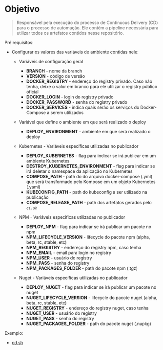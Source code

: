 # Objetivo

> Responsável pela execução do processo de Continuous Delivery (CD) para o processo de automação. Ele contém a pipeline necessária para utilizar todos os artefatos contidos nesse repositório.

Pré requisitos:
- Configurar os valores das variáveis de ambiente contidas nele:

  - Variáveis de configuração geral
    - **BRANCH** - nome da branch
    - **VERSION** - código de versão
    - **DOCKER_REGISTRY** - endereço do registry privado. Caso não tenha, deixe o valor em branco para ele utilizar o registry público oficial
    - **DOCKER_LOGIN** - login do registry privado
    - **DOCKER_PASSWORD** - senha do registry privado
    - **DOCKER_SERVICES** - indica quais serão os serviços do Docker-Compose a serem utilizados

  - Variável que define o ambiente em que será realizado o deploy
    - **DEPLOY_ENVIRONMENT** - ambiente em que será realizado o deploy

  - Kubernetes - Variáveis específicas utilizadas no publicador
    - **DEPLOY_KUBERNETES** - flag para indicar se irá publicar em um ambiente Kubernetes
    - **DESTROY_KUBERNETES_ENVIRONMENT** - flag para indicar se irá deletar o namespace da aplicação no Kubernetes
    - **COMPOSE_PATH** - path do do arquivo docker-compose (.yml) que será transformado pelo Kompose em um objeto Kubernetes (.yaml)
    - **KUBECONFIG_PATH** - path do kubeconfig a ser utilizado na publicação
    - **COMPOSE_RELEASE_PATH** - path dos artefatos gerados pelo *`ci.sh`*

  - NPM - Variáveis específicas utilizadas no publicador
    - **DEPLOY_NPM** - flag para indicar se irá publicar um pacote no npm
    - **NPM_LIFECYCLE_VERSION** - lifecycle do pacote npm (alpha, beta, rc, stable, etc)
    - **NPM_REGISTRY** - endereço do registry npm, caso tenha
    - **NPM_EMAIL** - email para login no registry
    - **NPM_USER** - usuário do registry
    - **NPM_PASS** - senha do registry
    - **NPM_PACKAGES_FOLDER** - path do pacote npm (.tgz)

  - Nuget - Variáveis específicas utilizadas no publicador
    - **DEPLOY_NUGET** - flag para indicar se irá publicar um pacote no nuget
    - **NUGET_LIFECYCLE_VERSION** - lifecycle do pacote nuget (alpha, beta, rc, stable, etc)
    - **NUGET_REGISTRY** - endereço do registry nuget, caso tenha
    - **NUGET_USER** - usuário do registry
    - **NUGET_PASS** - senha do registry
    - **NUGET_PACKAGES_FOLDER** - path do pacote nuget (.nupkg)

Exemplo:
- [cd.sh](../cd.sh)
